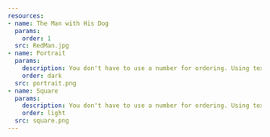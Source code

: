 ```yaml
---
resources:
- name: The Man with His Dog
  params:
    order: 1
  src: RedMan.jpg
- name: Portrait
  params:
    description: You don't have to use a number for ordering. Using text is also possible. This could be helpful if you wish to arrange photos by their color scheme
    order: dark
  src: portrait.png
- name: Square
  params:
    description: You don't have to use a number for ordering. Using text is also possible. This could be helpful if you wish to arrange photos by their color scheme
    order: light
  src: square.png
---
```

